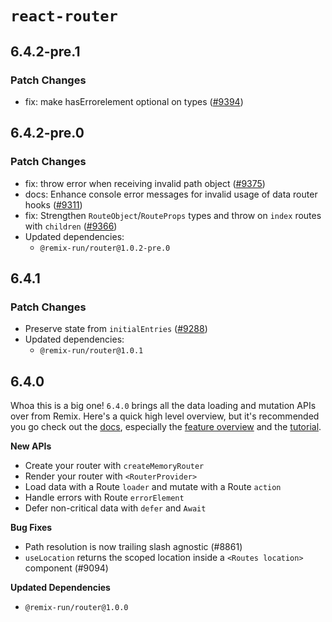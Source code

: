 # `react-router`

## 6.4.2-pre.1

### Patch Changes

- fix: make hasErrorelement optional on types ([#9394](https://github.com/remix-run/react-router/pull/9394))

## 6.4.2-pre.0

### Patch Changes

- fix: throw error when receiving invalid path object ([#9375](https://github.com/remix-run/react-router/pull/9375))
- docs: Enhance console error messages for invalid usage of data router hooks ([#9311](https://github.com/remix-run/react-router/pull/9311))
- fix: Strengthen `RouteObject`/`RouteProps` types and throw on `index` routes with `children` ([#9366](https://github.com/remix-run/react-router/pull/9366))
- Updated dependencies:
  - `@remix-run/router@1.0.2-pre.0`

## 6.4.1

### Patch Changes

- Preserve state from `initialEntries` ([#9288](https://github.com/remix-run/react-router/pull/9288))
- Updated dependencies:
  - `@remix-run/router@1.0.1`

## 6.4.0

Whoa this is a big one! `6.4.0` brings all the data loading and mutation APIs over from Remix. Here's a quick high level overview, but it's recommended you go check out the [docs][rr-docs], especially the [feature overview][rr-feature-overview] and the [tutorial][rr-tutorial].

**New APIs**

- Create your router with `createMemoryRouter`
- Render your router with `<RouterProvider>`
- Load data with a Route `loader` and mutate with a Route `action`
- Handle errors with Route `errorElement`
- Defer non-critical data with `defer` and `Await`

**Bug Fixes**

- Path resolution is now trailing slash agnostic (#8861)
- `useLocation` returns the scoped location inside a `<Routes location>` component (#9094)

**Updated Dependencies**

- `@remix-run/router@1.0.0`

[rr-docs]: https://reactrouter.com/
[rr-feature-overview]: https://reactrouter.com/en/v6.4.0/start/overview
[rr-tutorial]: https://reactrouter.com/en/v6.4.0/start/tutorial
